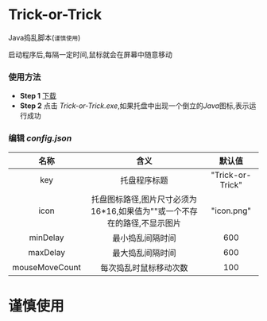 # Trick-or-Trick

Java捣乱脚本(`谨慎使用`)

启动程序后,每隔一定时间,鼠标就会在屏幕中随意移动

### 使用方法

+ **Step 1** [下载](https://github.com/MrYaoxx/Trick-or-Trick/releases)
+ **Step 2** 点击 *Trick-or-Trick.exe*,如果托盘中出现一个倒立的*Java*图标,表示运行成功

### 编辑 _config.json_
|名称|含义|默认值|
|:---:|:---:|:---:|
|key|托盘程序标题|"Trick-or-Trick"|
|icon|托盘图标路径,图片尺寸必须为16*16,如果值为""或一个不存在的路径,不显示图片|"icon.png"|
|minDelay|最小捣乱间隔时间|600|
|maxDelay|最大捣乱间隔时间|600|
|mouseMoveCount|每次捣乱时鼠标移动次数|100|


# 谨慎使用